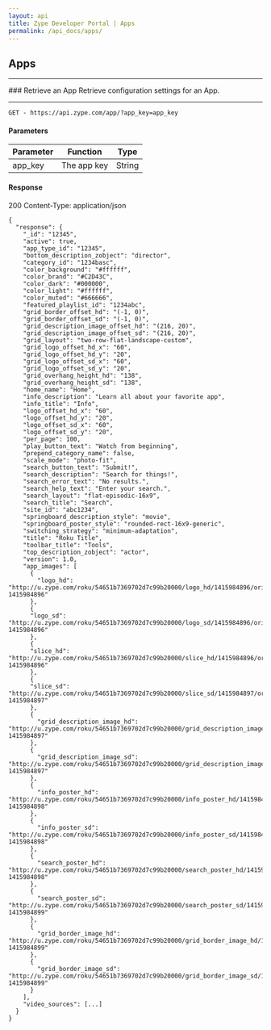 ```yaml
---
layout: api
title: Zype Developer Portal | Apps
permalink: /api_docs/apps/
---
```


## Apps
<hr>
### Retrieve an App
Retrieve configuration settings for an App.
<hr>
<pre><code>GET - https://api.zype.com/app/?app_key=app_key
</code></pre>

#### Parameters

Parameter | Function | Type
--------- | -------- | ----
app_key   | The app key | String

#### Response
200
Content-Type: application/json

<pre><code>{
  "response": {
    "_id": "12345",
    "active": true,
    "app_type_id": "12345",
    "bottom_description_zobject": "director",
    "category_id": "1234basc",
    "color_background": "#ffffff",
    "color_brand": "#C2D43C",
    "color_dark": "#000000",
    "color_light": "#ffffff",
    "color_muted": "#666666",
    "featured_playlist_id": "1234abc",
    "grid_border_offset_hd": "(-1, 0)",
    "grid_border_offset_sd": "(-1, 0)",
    "grid_description_image_offset_hd": "(216, 20)",
    "grid_description_image_offset_sd": "(216, 20)",
    "grid_layout": "two-row-flat-landscape-custom",
    "grid_logo_offset_hd_x": "60",
    "grid_logo_offset_hd_y": "20",
    "grid_logo_offset_sd_x": "60",
    "grid_logo_offset_sd_y": "20",
    "grid_overhang_height_hd": "138",
    "grid_overhang_height_sd": "138",
    "home_name": "Home",
    "info_description": "Learn all about your favorite app",
    "info_title": "Info",
    "logo_offset_hd_x": "60",
    "logo_offset_hd_y": "20",
    "logo_offset_sd_x": "60",
    "logo_offset_sd_y": "20",
    "per_page": 100,
    "play_button_text": "Watch from beginning",
    "prepend_category_name": false,
    "scale_mode": "photo-fit",
    "search_button_text": "Submit!",
    "search_description": "Search for things!",
    "search_error_text": "No results.",
    "search_help_text": "Enter your search.",
    "search_layout": "flat-episodic-16x9",
    "search_title": "Search",
    "site_id": "abc1234",
    "springboard_description_style": "movie",
    "springboard_poster_style": "rounded-rect-16x9-generic",
    "switching_strategy": "minimum-adaptation",
    "title": "Roku Title",
    "toolbar_title": "Tools",
    "top_description_zobject": "actor",
    "version": 1.0,
    "app_images": [
      {
        "logo_hd": "http://u.zype.com/roku/54651b7369702d7c99b20000/logo_hd/1415984896/original.png?1415984896"
      },
      {
      "logo_sd": "http://u.zype.com/roku/54651b7369702d7c99b20000/logo_sd/1415984896/original.png?1415984896"
      },
      {
      "slice_hd": "http://u.zype.com/roku/54651b7369702d7c99b20000/slice_hd/1415984896/original.png?1415984896"
      },
      {
      "slice_sd": "http://u.zype.com/roku/54651b7369702d7c99b20000/slice_sd/1415984897/original.png?1415984897"
      },
      {
        "grid_description_image_hd": "http://u.zype.com/roku/54651b7369702d7c99b20000/grid_description_image_hd/1415984897/original.png?1415984897"
      },
      {
        "grid_description_image_sd": "http://u.zype.com/roku/54651b7369702d7c99b20000/grid_description_image_sd/1415984897/original.png?1415984897"
      },
      {
        "info_poster_hd": "http://u.zype.com/roku/54651b7369702d7c99b20000/info_poster_hd/1415984898/original.png?1415984898"
      },
      {
        "info_poster_sd": "http://u.zype.com/roku/54651b7369702d7c99b20000/info_poster_sd/1415984898/original.png?1415984898"
      },
      {
        "search_poster_hd": "http://u.zype.com/roku/54651b7369702d7c99b20000/search_poster_hd/1415984898/original.png?1415984898"
      },
      {
        "search_poster_sd": "http://u.zype.com/roku/54651b7369702d7c99b20000/search_poster_sd/1415984899/original.png?1415984899"
      },
      {
        "grid_border_image_hd": "http://u.zype.com/roku/54651b7369702d7c99b20000/grid_border_image_hd/1415984899/original.png?1415984899"
      },
      {
        "grid_border_image_sd": "http://u.zype.com/roku/54651b7369702d7c99b20000/grid_border_image_sd/1415984899/original.png?1415984899"
      }
    ],
    "video_sources": [...]
  }
}
</code></pre>
